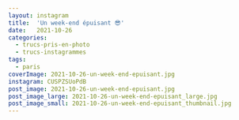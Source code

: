 ```yaml
---
layout: instagram
title:  'Un week-end épuisant 😎'
date:   2021-10-26
categories: 
  - trucs-pris-en-photo
  - trucs-instagrammes
tags:
  - paris
coverImage: 2021-10-26-un-week-end-epuisant.jpg
instagram: CUSPZSUoPdB
post_image: 2021-10-26-un-week-end-epuisant.jpg
post_image_large: 2021-10-26-un-week-end-epuisant_large.jpg
post_image_small: 2021-10-26-un-week-end-epuisant_thumbnail.jpg
---
```


